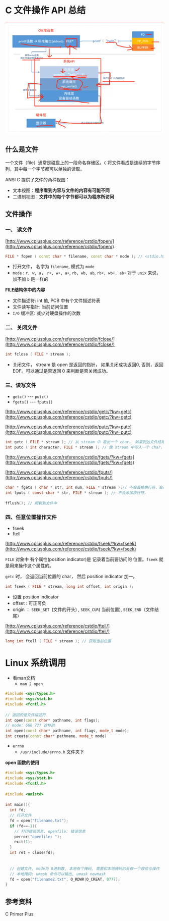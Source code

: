# C 文件操作 API 总结

![](../imgs/file-op.png)



## 什么是文件

一个文件（file）通常是磁盘上的一段命名存储区。`C` 将文件看成是连续的字节序列，其中每一个字节都可以单独的读取。

ANSI C 提供了文件的两种视图：

* 文本视图：**程序看到内容与文件的内容有可能不同**
* 二进制视图：**文件中的每个字节都可以为程序所访问**







## 文件操作

### 一、 读文件

[http://www.cplusplus.com/reference/cstdio/fopen/](http://www.cplusplus.com/reference/cstdio/fopen/)

```c++
FILE * fopen ( const char * filename, const char * mode ); // <stdio.h>, <cstdio> 
```

* 打开文件， 名字为 `filename`, 模式为 `mode`
* `mode` : `r, w, a`， `r+, w+, a+`, `rb, wb, ab`, `rb+, wb+, ab+` 对于 `unix` 来说，加不加 `b` 是一样的 



**FILE结构体中的内容**

* 文件描述符: int 值, PCB 中有个文件描述符表
* 文件读写指针: 当前访问位置
* `I/O` 缓冲区: 减少对硬盘操作的次数







### 二、 关闭文件

[http://www.cplusplus.com/reference/cstdio/fclose/](http://www.cplusplus.com/reference/cstdio/fclose/)

```c
int fclose ( FILE * stream );
```

* 关闭文件， stream 是 open 是返回的指针， 如果关闭成功返回0, 否则，返回 EOF。可以通过是否返回 0 来判断是否关闭成功。

### 三、读写文件

* `getc()` --- `putc()`
* `fgets()` --- `fputs()`

[http://www.cplusplus.com/reference/cstdio/getc/?kw=getc](http://www.cplusplus.com/reference/cstdio/getc/?kw=getc)

[http://www.cplusplus.com/reference/cstdio/putc/?kw=putc](http://www.cplusplus.com/reference/cstdio/putc/?kw=putc)

```c
int getc ( FILE * stream ); // 从 stream 中 取出一个 char， 如果到达文件结尾， 会返回 EOF
int putc ( int character, FILE * stream ); // 像 stream 中写入一个 char， 位置由 stream 的内部指针决定。
```



[http://www.cplusplus.com/reference/cstdio/fgets/?kw=fgets](http://www.cplusplus.com/reference/cstdio/fgets/?kw=fgets)

[http://www.cplusplus.com/reference/cstdio/fputs/](http://www.cplusplus.com/reference/cstdio/fputs/)

```c
char * fgets ( char * str, int num, FILE * stream );// 不会丢掉换行符，会向末尾加一个 空字符构成字符串
int fputs ( const char * str, FILE * stream ); // 不会添加换行符，

fflush(); // 刷新到文件中
```



### 四、任意位置操作文件

* fseek
* ftell

[http://www.cplusplus.com/reference/cstdio/fseek/?kw=fseek](http://www.cplusplus.com/reference/cstdio/fseek/?kw=fseek)

`FILE` 对象中 有个属性(position indicator)是 记录着当前要访问的 位置。`fseek` 就是用来操作这个属性的。

`getc` 时， 会返回当前位置的 char， 然后 position indicator 加一。

```c
int fseek ( FILE * stream, long int offset, int origin );
```

* 设置 position indicator
* offset : 可正可负
* origin ： `SEEK_SET `(文件的开头) , `SEEK_CUR`( 当前位置), `SEEK_END`（文件结尾）

[http://www.cplusplus.com/reference/cstdio/ftell/](http://www.cplusplus.com/reference/cstdio/ftell/)

```c
long int ftell ( FILE * stream ); // 获取当前位置
```



# Linux 系统调用

* 看man文档
  * `man 2 open`

```c++
#include <sys/types.h>
#include <sys/stat.h>
#include <fcntl.h>

// 返回的是文件描述符
int open(const char* pathname, int flags);
// mode: 666 777 这样的
int open(const char* pathname, int flags, mode_t mode);
int create(const char* pathname, mode_t mode)
```

* `errno`
  * `/usr/include/errno.h` 文件夹下



**open 函数的使用**

```c++
#include <sys/types.h>
#include <sys/stat.h>
#include <fcntl.h>

#include <unistd>

int main(){
  int fd;
  // 打开文件
  fd = open("filename.txt");
  if (fd==-1){
    // 打印错误信息, openfile: 错误信息
    perror("openfile: ");
    exit(1);
  }
  int ret = close(fd);
  
  
  // 创建文件, mode为 8进制数, 本地有个掩码, 需要和本地掩码的反做一个按位与操作
  // 本地掩码: umask 命令可以输出, umask newmask
  fd = open("filename2.txt", O_RDWR|O_CREAT, 0777);
}
```



## 参考资料

C Primer Plus

